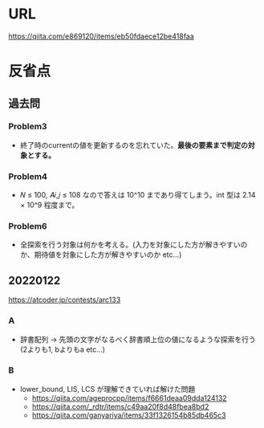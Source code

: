 # URL
https://qiita.com/e869120/items/eb50fdaece12be418faa

# 反省点

## 過去問

### Problem3

- 終了時のcurrentの値を更新するのを忘れていた。**最後の要素まで判定の対象とする。**

### Problem4
- 𝑁 ≤ 100, 𝐴𝑖,𝑗 ≤ 108 なので答えは 10^10 まであり得てしまう。int 型は 2.14 × 10^9 程度まで。

### Problem6
- 全探索を行う対象は何かを考える。(入力を対象にした方が解きやすいのか、期待値を対象にした方が解きやすいのか etc...)

## 20220122
https://atcoder.jp/contests/arc133

### A
- 辞書配列 -> 先頭の文字がなるべく辞書順上位の値になるような探索を行う(2よりも1, bよりもa etc...)

### B
- lower_bound, LIS, LCS が理解できていれば解けた問題
  - https://qiita.com/ageprocpp/items/f6661deaa09dda124132
  - https://qiita.com/_rdtr/items/c49aa20f8d48fbea8bd2
  - https://qiita.com/ganyariya/items/33f1326154b85db465c3